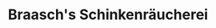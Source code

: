 ---
title: "Braasch's Schinkenräucherei"
url: /harmsdorf/braaschs-schinkenraeucherei/
shop: Metzgerei
---